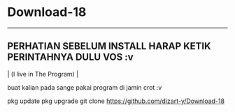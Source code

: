 # Download-18

-------------------------------------
PERHATIAN SEBELUM INSTALL HARAP KETIK
PERINTAHNYA DULU VOS :v
-------------------------------------
| (l live in The Program) |

buat kalian pada sange pakai program di jamin crot :v

pkg update
pkg upgrade
git clone https://github.com/dizart-y/Download-18
